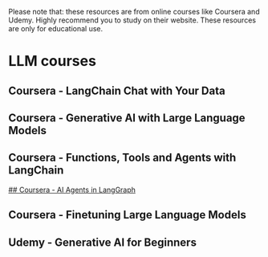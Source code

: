 
Please note that:
these resources are from online courses like Coursera and Udemy. Highly recommend you to study on their website. 
These resources are only for educational use.

# LLM courses

## Coursera - LangChain Chat with Your Data

## Coursera - Generative AI with Large Language Models

## Coursera - Functions, Tools and Agents with LangChain

[## Coursera - AI Agents in LangGraph](https://github.com/mashuai191/LLM_courses/tree/master/Coursera%20-%20AI%20Agents%20in%20LangGraph)

## Coursera - Finetuning Large Language Models

## Udemy - Generative AI for Beginners

